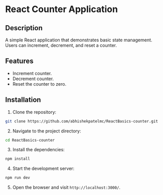 # React Counter Application

## Description

A simple React application that demonstrates basic state management. Users can increment, decrement, and reset a counter.

## Features

- Increment counter.
- Decrement counter.
- Reset the counter to zero.

## Installation

1. Clone the repository:

```bash
git clone https://github.com/abhishekpatelmc/ReactBasics-counter.git
```

2. Navigate to the project directory:

```bash
cd ReactBasics-counter
```

3. Install the dependencies:

```bash
npm install
```

4. Start the development server:

```bash
npm run dev
```

5. Open the browser and visit `http://localhost:3000/`.
